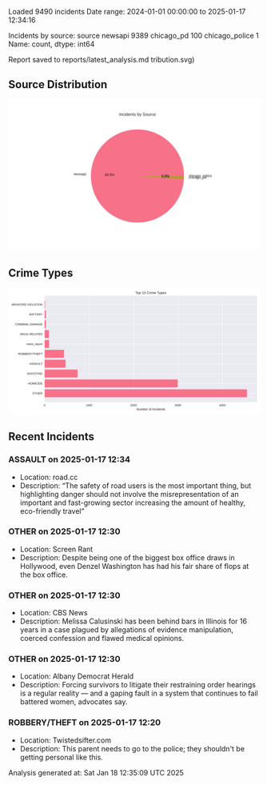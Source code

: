 
Loaded 9490 incidents
Date range: 2024-01-01 00:00:00 to 2025-01-17 12:34:16

Incidents by source:
source
newsapi           9389
chicago_pd         100
chicago_police       1
Name: count, dtype: int64

Report saved to reports/latest_analysis.md
tribution.svg)

## Source Distribution
![Source Distribution](images/source_distribution.svg)

## Crime Types
![Crime Types](images/crime_types.svg)

## Recent Incidents

### ASSAULT on 2025-01-17 12:34
- Location: road.cc
- Description: “The safety of road users is the most important thing, but highlighting danger should not involve the misrepresentation of an important and fast-growing sector increasing the amount of healthy, eco-friendly travel”


### OTHER on 2025-01-17 12:30
- Location: Screen Rant
- Description: Despite being one of the biggest box office draws in Hollywood, even Denzel Washington has had his fair share of flops at the box office.


### OTHER on 2025-01-17 12:30
- Location: CBS News
- Description: Melissa Calusinski has been behind bars in Illinois for 16 years in a case plagued by allegations of evidence manipulation, coerced confession and flawed medical opinions.


### OTHER on 2025-01-17 12:30
- Location: Albany Democrat Herald
- Description: Forcing survivors to litigate their restraining order hearings is a regular reality — and a gaping fault in a system that continues to fail battered women, advocates say.


### ROBBERY/THEFT on 2025-01-17 12:20
- Location: Twistedsifter.com
- Description: This parent needs to go to the police; they shouldn't be getting personal like this.

Analysis generated at: Sat Jan 18 12:35:09 UTC 2025
